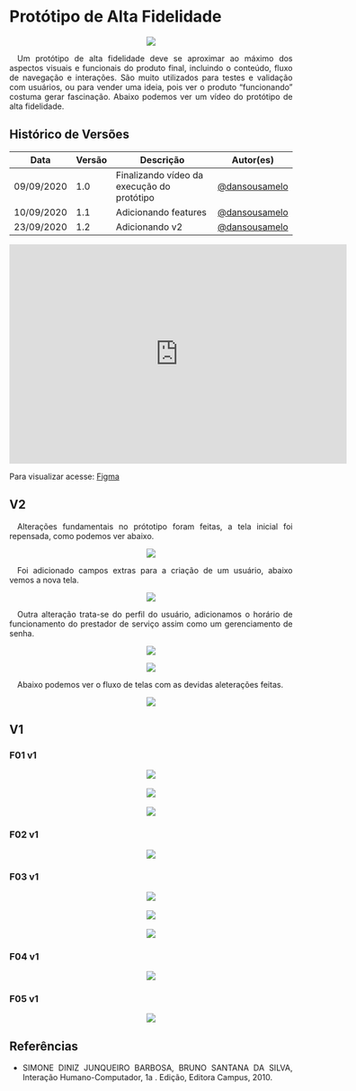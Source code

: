 # **Protótipo de Alta Fidelidade**

<p></p>
<div style="display: flex; justify-content: center; align-items:center;">
    <img src="https://unbarqdsw.github.io/2020.1_G11_SYA/assets/guia_de_estilo/paint.png">
</div>

 <p align="justify">&emsp;Um protótipo de alta fidelidade deve se aproximar ao máximo dos aspectos visuais e funcionais do produto final, incluindo o conteúdo, fluxo de navegação e interações. São muito utilizados para testes e validação com usuários, ou para vender uma ideia, pois ver o produto “funcionando” costuma gerar fascinação. Abaixo podemos ver um vídeo do protótipo de alta fidelidade.</p>

## **Histórico de Versões**
Data | Versão | Descrição | Autor(es) 
---- | ----------- | ------ | ---------
09/09/2020 | 1.0 | Finalizando vídeo da execução do protótipo| [@dansousamelo](http://github.com/dansousamelo)|
10/09/2020 | 1.1 | Adicionando features |[@dansousamelo](http://github.com/dansousamelo)|
23/09/2020 |  1.2|  Adicionando v2 |  [@dansousamelo](http://github.com/dansousamelo)|

<p align="center"><iframe src="https://unbarqdsw.github.io/2020.1_G11_SYA/assets/guia_de_estilo/certo.mp4" frameborder="0" width="600" height="390" allowfullscreen="true"e mozallowfullscreen="true" webkitallowfullscreen="true"></iframe></p>

Para visualizar acesse:
<a href="https://www.figma.com/proto/Bw0ZyS0OWPlpQYDZ6XtB99/SYA?node-id=7%3A2&scaling=min-zoom">Figma</a>

## V2
<p align="justify">&emsp;Alterações fundamentais no prótotipo foram feitas, a tela inicial foi repensada, como podemos ver abaixo.</p>

<div style="display: flex; justify-content: center; align-items:center;">
    <img src="https://unbarqdsw.github.io/2020.1_G11_SYA/assets/guia_de_estilo/v2home.png">
</div>
<p></p>

<p align="justify">&emsp;Foi adicionado campos extras para a criação de um usuário, abaixo vemos a nova tela.</p>
<div style="display: flex; justify-content: center; align-items:center;">
    <img src="https://unbarqdsw.github.io/2020.1_G11_SYA/assets/guia_de_estilo/cad2.png">
</div>
<p></p>

<p align="justify">&emsp;Outra alteração trata-se do perfil do usuário, adicionamos o horário de funcionamento do prestador de serviço assim como um gerenciamento de senha.</p>
<div style="display: flex; justify-content: center; align-items:center;">
    <img src="https://unbarqdsw.github.io/2020.1_G11_SYA/assets/guia_de_estilo/p2.png">
</div>
<p></p>

<div style="display: flex; justify-content: center; align-items:center;">
    <img src="https://unbarqdsw.github.io/2020.1_G11_SYA/assets/guia_de_estilo/psenha.png">
</div>
<p></p>

<p align="justify">&emsp;Abaixo podemos ver o fluxo de telas com as devidas aleterações feitas.</p>

<div style="display: flex; justify-content: center; align-items:center;">
    <img src="https://unbarqdsw.github.io/2020.1_G11_SYA/assets/guia_de_estilo/telas.png">
</div>

## V1

### F01 v1
<div style="display: flex; justify-content: center; align-items:center;">
    <img src="https://unbarqdsw.github.io/2020.1_G11_SYA/assets/guia_de_estilo/f1-1.png">
</div>
<br/>
<div style="display: flex; justify-content: center; align-items:center;">
    <img src="https://unbarqdsw.github.io/2020.1_G11_SYA/assets/guia_de_estilo/f1-2.png">
</div>
<br/>
<div style="display: flex; justify-content: center; align-items:center;">
    <img src="https://unbarqdsw.github.io/2020.1_G11_SYA/assets/guia_de_estilo/f1-3.png">
</div>

### F02 v1
<div style="display: flex; justify-content: center; align-items:center;">
    <img src="https://unbarqdsw.github.io/2020.1_G11_SYA/assets/guia_de_estilo/f2.png">
</div>

### F03 v1
<div style="display: flex; justify-content: center; align-items:center;">
    <img src="https://unbarqdsw.github.io/2020.1_G11_SYA/assets/guia_de_estilo/f3-1.png">
</div>
<br/>
<div style="display: flex; justify-content: center; align-items:center;">
    <img src="https://unbarqdsw.github.io/2020.1_G11_SYA/assets/guia_de_estilo/f3-2.png">
</div>
<br/>
<div style="display: flex; justify-content: center; align-items:center;">
    <img src="https://unbarqdsw.github.io/2020.1_G11_SYA/assets/guia_de_estilo/f3-3.png">
</div>

### F04 v1
<div style="display: flex; justify-content: center; align-items:center;">
    <img src="https://unbarqdsw.github.io/2020.1_G11_SYA/assets/guia_de_estilo/f4.png">
</div>

### F05 v1
<div style="display: flex; justify-content: center; align-items:center;">
    <img src="https://unbarqdsw.github.io/2020.1_G11_SYA/assets/guia_de_estilo/f5.png">
</div>

## **Referências**
 * <p align="justify">SIMONE DINIZ JUNQUEIRO BARBOSA, BRUNO SANTANA DA SILVA, Interação Humano-Computador, 1a . Edição, Editora Campus, 2010.</p>
